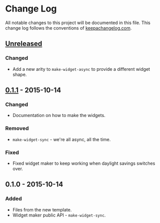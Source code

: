 # Change Log
All notable changes to this project will be documented in this file. This change log follows the conventions of [keepachangelog.com](http://keepachangelog.com/).

## [Unreleased][unreleased]
### Changed
- Add a new arity to `make-widget-async` to provide a different widget shape.

## [0.1.1] - 2015-10-14
### Changed
- Documentation on how to make the widgets.

### Removed
- `make-widget-sync` - we're all async, all the time.

### Fixed
- Fixed widget maker to keep working when daylight savings switches over.

## 0.1.0 - 2015-10-14
### Added
- Files from the new template.
- Widget maker public API - `make-widget-sync`.

[unreleased]: https://github.com/your-name/datascript-dom/compare/0.1.1...HEAD
[0.1.1]: https://github.com/your-name/datascript-dom/compare/0.1.0...0.1.1
